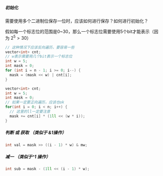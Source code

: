 ##### 初始化

需要使用多个二进制位保存一位时，应该如何进行保存？如何进行初始化？

假如每一个标志位的范围是0~30，那么一个标志位需要使用5个bit才能表示（因为 $2^5 > 30$）

```cpp
// 这种情况下应该反向遍历，要容易一些
vector<int> cnt;
// w表示需要用几个bit表示一个标志位
int w = 5;
int mask = 0;
for (int i = n - 1; i >= 0; i--) {
  mask = (mask << w) | cnt[i];
}

vector<int> cnt;
int w = 5;
int mask = 0;
// 如果一定要正向遍历，应该也ok
for(int i = 0; i < n; i++) {
  // 这里的ll一定要注意
  mask += cnt[i] * (1ll << (w * i));
}
```



##### 判断 或 获取  （类似于 &1操作）

```cpp
int val = mask >> ((i - 1) * w) & mw;
```



##### 减一 （类似于^1 操作）

```cpp
int sub = mask - (1ll << (i - 1) * w);
```

